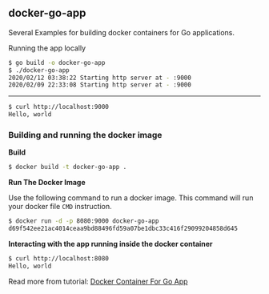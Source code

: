 ## docker-go-app
Several Examples for building docker containers for Go applications.

Running the app locally

```bash
$ go build -o docker-go-app
$ ./docker-go-app
2020/02/12 03:38:22 Starting http server at - :9000
2020/02/09 22:33:08 Starting http server at - :9000
```
----------------------

```bash
$ curl http://localhost:9000
Hello, world
```

### Building and running the docker image

**Build**

```bash
$ docker build -t docker-go-app .
```

**Run The Docker Image**

Use the following command to run a docker image. This command will run your docker file `CMD` instruction.

```bash
$ docker run -d -p 8080:9000 docker-go-app
d69f542ee21ac4014ceaa9bd88496fd59a07be1dbc33c416f29099204858d645
```

**Interacting with the app running inside the docker container**

```bash
$ curl http://localhost:8080
Hello, world
```

Read more from tutorial: [Docker Container For Go App](https://www.elitscriptor.com/devops/docker-container)

